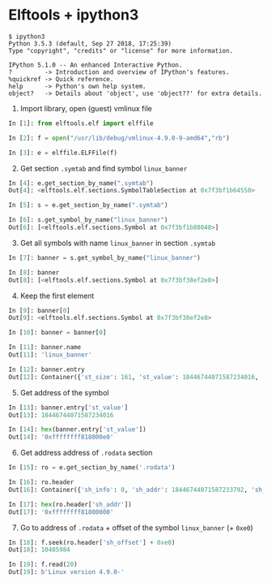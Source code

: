 # Elftools + ipython3

```console
$ ipython3
Python 3.5.3 (default, Sep 27 2018, 17:25:39) 
Type "copyright", "credits" or "license" for more information.

IPython 5.1.0 -- An enhanced Interactive Python.
?         -> Introduction and overview of IPython's features.
%quickref -> Quick reference.
help      -> Python's own help system.
object?   -> Details about 'object', use 'object??' for extra details.
```

1) Import library, open (guest) vmlinux file
```python
In [1]: from elftools.elf import elffile

In [2]: f = open("/usr/lib/debug/vmlinux-4.9.0-9-amd64","rb")

In [3]: e = elffile.ELFFile(f)
```
2) Get section `.symtab` and find symbol `linux_banner`
```python
In [4]: e.get_section_by_name(".symtab")
Out[4]: <elftools.elf.sections.SymbolTableSection at 0x7f3bf1b64550>

In [5]: s = e.get_section_by_name(".symtab")

In [6]: s.get_symbol_by_name("linux_banner")
Out[6]: [<elftools.elf.sections.Symbol at 0x7f3bf1b88048>]
```

3) Get all symbols with name `linux_banner` in section `.symtab`
```python
In [7]: banner = s.get_symbol_by_name("linux_banner")

In [8]: banner
Out[8]: [<elftools.elf.sections.Symbol at 0x7f3bf38ef2e8>]
```

4) Keep the first element
```python
In [9]: banner[0]
Out[9]: <elftools.elf.sections.Symbol at 0x7f3bf38ef2e8>

In [10]: banner = banner[0]

In [11]: banner.name
Out[11]: 'linux_banner'

In [12]: banner.entry
Out[12]: Container({'st_size': 161, 'st_value': 18446744071587234016, 'st_other': Container({'visibility': 'STV_DEFAULT'}), 'st_name': 1466726, 'st_shndx': 7, 'st_info': Container({'bind': 'STB_GLOBAL', 'type': 'STT_OBJECT'})})
```

5) Get address of the symbol
```python
In [13]: banner.entry['st_value']
Out[13]: 18446744071587234016

In [14]: hex(banner.entry['st_value'])
Out[14]: '0xffffffff818000e0'
```

6) Get address address of `.rodata` section
```python
In [15]: ro = e.get_section_by_name('.rodata')

In [16]: ro.header
Out[16]: Container({'sh_info': 0, 'sh_addr': 18446744071587233792, 'sh_flags': 3, 'sh_link': 0, 'sh_type': 'SHT_PROGBITS', 'sh_size': 2573074, 'sh_name': 71, 'sh_addralign': 4096, 'sh_entsize': 0, 'sh_offset': 10485760})

In [17]: hex(ro.header['sh_addr'])
Out[17]: '0xffffffff81800000'
```

7) Go to address of `.rodata` + offset of the symbol `linux_banner` (+ `0xe0`)
```python
In [18]: f.seek(ro.header['sh_offset'] + 0xe0)
Out[18]: 10485984

In [19]: f.read(20)
Out[19]: b'Linux version 4.9.0-'
```

